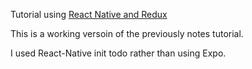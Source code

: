 Tutorial using [React Native and Redux](https://www.youtube.com/watch?v=pyfPG7erRxI)

This is a working versoin of the previously notes tutorial.

I used React-Native init todo rather than using Expo.